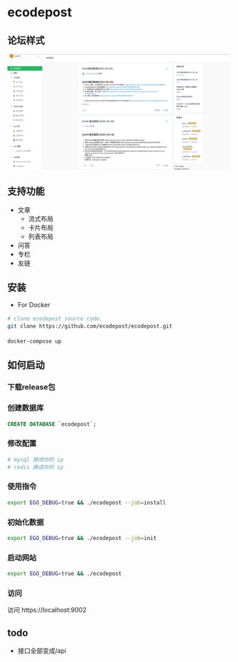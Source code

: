 # ecodepost
## 论坛样式
![image](./docs/statics/img.png)
## 支持功能
* 文章
  * 流式布局
  * 卡片布局
  * 列表布局
* 问答
* 专栏
* 友链

## 安装

- For Docker

```bash
# clone ecodepost source code.
git clone https://github.com/ecodepost/ecodepost.git

docker-compose up
```


## 如何启动
### 下载release包
### 创建数据库
```sql
CREATE DATABASE `ecodepost`;
```
### 修改配置
```toml
# mysql 换成你的 ip
# redis 换成你的 ip
```
### 使用指令
```bash
export EGO_DEBUG=true && ./ecodepost --job=install
```
### 初始化数据
```bash
export EGO_DEBUG=true && ./ecodepost --job=init
```
### 启动网站
```bash
export EGO_DEBUG=true && ./ecodepost 
```

### 访问
访问 https://localhost:9002

## todo
* 接口全部变成/api

